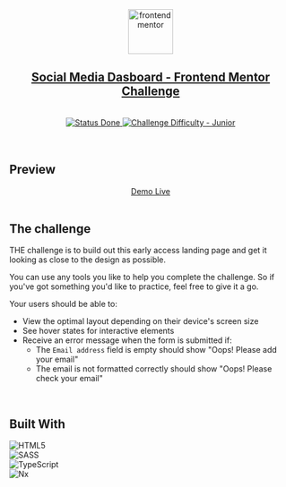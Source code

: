 <div align="center">
  <img src="https://www.frontendmentor.io/static/images/logo-mobile.svg" alt="frontendmentor" width="80">
  <br />
  <h2 align="center">
   <a href="https://www.frontendmentor.io/challenges/social-media-dashboard-with-theme-switcher-6oY8ozp_H"  target="_blank">
        Social Media Dasboard - Frontend Mentor Challenge
    </a>
  </h2>
</div>
<br />

<!-- Badges -->
<div align="center">
  <!-- Status -->
  <a href="#">
    <img src="https://img.shields.io/badge/Status-Done-green" alt="Status Done">
  </a>

  <!-- Difficulty -->
  <a href="https://www.frontendmentor.io/challenges?difficulties=1"  target="_blank">
    <img src="https://img.shields.io/badge/Difficulty-Newbie-aquamarine" alt="Challenge Difficulty - Junior">
  </a>
</div>
<br />
<br />

## **Preview**
<div align='center'>
  <a href="https://fm-social-media-dashboard-ruddy.vercel.app/" target="_blank">Demo Live</a>
</div>
<br />

## **The challenge**
THE challenge is to build out this early access landing page and get it looking as close to the design as possible.

You can use any tools you like to help you complete the challenge. So if you've got something you'd like to practice, feel free to give it a go.

Your users should be able to:

- View the optimal layout depending on their device's screen size
- See hover states for interactive elements
- Receive an error message when the form is submitted if:
  - The `Email address` field is empty should show "Oops! Please add your email"
  - The email is not formatted correctly should show "Oops! Please check your email"
<br />

## **Built With**
![HTML5](https://img.shields.io/badge/html5-%23E34F26.svg?logo=html5&logoColor=white)   
![SASS](https://img.shields.io/badge/sass-pink.svg?logo=SASS&logoColor=white&color=pink)<br>
![TypeScript](https://img.shields.io/badge/TypeScript-yellow.svg?logo=typescript&logoColor=white&color=blue)<br>
![Nx](https://img.shields.io/badge/Nx-blue.svg?logo=nX&logoColor=white&color=darkblue)
